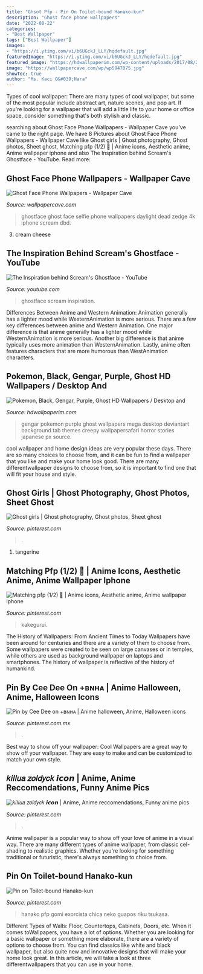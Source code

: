 ```yaml
---
title: "Ghsot Pfp - Pin On Toilet-bound Hanako-kun"
description: "Ghost face phone wallpapers"
date: "2022-08-22"
categories:
- "Best Wallpaper"
tags: ["Best Wallpaper"]
images:
- "https://i.ytimg.com/vi/b6UGckJ_LLY/hqdefault.jpg"
featuredImage: "https://i.ytimg.com/vi/b6UGckJ_LLY/hqdefault.jpg"
featured_image: "https://hdwallpaperim.com/wp-content/uploads/2017/08/24/112584-Pokemon-black-Gengar-purple-ghost.jpg"
image: "https://wallpapercave.com/wp/wp5947075.jpg"
ShowToc: true
author: "Ms. Kaci O&#039;Hara"
---
```



Types of cool wallpaper:
There are many types of cool wallpaper, but some of the most popular include abstract art, nature scenes, and pop art. If you're looking for a wallpaper that will add a little life to your home or office space, consider something that's both stylish and classic.

	

		
searching about Ghost Face Phone Wallpapers - Wallpaper Cave you've came to the right page. We have 8 Pictures about Ghost Face Phone Wallpapers - Wallpaper Cave like Ghost girls | Ghost photography, Ghost photos, Sheet ghost, Matching pfp (1/2) 🐬 | Anime icons, Aesthetic anime, Anime wallpaper iphone and also The Inspiration behind Scream&#039;s Ghostface - YouTube. Read more:
		
    
## Ghost Face Phone Wallpapers - Wallpaper Cave

<img loading=lazy src="https://wallpapercave.com/wp/wp5947075.jpg" onerror="this.onerror=null;this.src='https://tse1.mm.bing.net/th?id=OIP.S5Uo2NISQrpvk5-4jiCa7wHaNK&amp;pid=15.1';" alt="Ghost Face Phone Wallpapers - Wallpaper Cave">

_Source: wallpapercave.com_

>ghostface ghost face selfie phone wallpapers daylight dead zedge 4k iphone scream dbd. 

	

3. cream cheese 

    
## The Inspiration Behind Scream&#039;s Ghostface - YouTube

<img loading=lazy src="https://i.ytimg.com/vi/b6UGckJ_LLY/hqdefault.jpg" onerror="this.onerror=null;this.src='https://tse1.mm.bing.net/th?id=OIP.qsc5AR6uHxFX33_lojpIGQHaFj&amp;pid=15.1';" alt="The Inspiration behind Scream&#039;s Ghostface - YouTube">

_Source: youtube.com_

>ghostface scream inspiration. 

	

Differences Between Anime and Western Animation: Animation generally has a lighter mood while WesternAnimation is more serious.
There are a few key differences between anime and Western Animation. One major difference is that anime generally has a lighter mood while WesternAnimation is more serious. Another big difference is that anime typically uses more animation than WesternAnimation. Lastly, anime often features characters that are more humorous than WestAnimation characters.

    
## Pokemon, Black, Gengar, Purple, Ghost HD Wallpapers / Desktop And

<img loading=lazy src="https://hdwallpaperim.com/wp-content/uploads/2017/08/24/112584-Pokemon-black-Gengar-purple-ghost.jpg" onerror="this.onerror=null;this.src='https://tse2.mm.bing.net/th?id=OIP.EWO4HDaLNwAW9r82_emnrgHaEo&amp;pid=15.1';" alt="Pokemon, Black, Gengar, Purple, Ghost HD Wallpapers / Desktop and">

_Source: hdwallpaperim.com_

>gengar pokemon purple ghost wallpapers mega desktop deviantart background tab themes creepy wallpapersafari horror stories japanese px source. 

	

cool wallpaper and home design ideas are very popular these days. There are so many choices to choose from, and it can be fun to find a wallpaper that you like and make your home look good. There are many differentwallpaper designs to choose from, so it is important to find one that will fit your house and style.

    
## Ghost Girls | Ghost Photography, Ghost Photos, Sheet Ghost

<img loading=lazy src="https://i.pinimg.com/736x/6f/e0/74/6fe074aeb8b65d1a40144eb58a645ed8.jpg" onerror="this.onerror=null;this.src='https://tse3.mm.bing.net/th?id=OIP.ngg2mGQfKBVlkHBEAiVdkgHaH8&amp;pid=15.1';" alt="Ghost girls | Ghost photography, Ghost photos, Sheet ghost">

_Source: pinterest.com_

>. 

	

1. tangerine 

    
## Matching Pfp (1/2) 🐬 | Anime Icons, Aesthetic Anime, Anime Wallpaper Iphone

<img loading=lazy src="https://i.pinimg.com/736x/5b/f6/2f/5bf62ffddb8baee1214fa9213dd3b7ad.jpg" onerror="this.onerror=null;this.src='https://tse2.mm.bing.net/th?id=OIP.ipzkgOU4TdI8NxUiBnQ_ogHaHa&amp;pid=15.1';" alt="Matching pfp (1/2) 🐬 | Anime icons, Aesthetic anime, Anime wallpaper iphone">

_Source: pinterest.com_

>kakegurui. 

	

The History of Wallpapers: From Ancient Times to Today
Wallpapers have been around for centuries and there are a variety of them to choose from. Some wallpapers were created to be seen on large canvases or in temples, while others are used as background wallpaper on laptops and smartphones. The history of wallpaper is reflective of the history of humankind.

    
## Pin By Cee Dee On +ʙɴʜᴀ | Anime Halloween, Anime, Halloween Icons

<img loading=lazy src="https://i.pinimg.com/736x/b3/cb/60/b3cb60c05bc97aa8974d80e9ebf2f34f.jpg" onerror="this.onerror=null;this.src='https://tse4.mm.bing.net/th?id=OIP.YA1etV30o5_AvUR_Bn0rgAHaHa&amp;pid=15.1';" alt="Pin by Cee Dee on +ʙɴʜᴀ | Anime halloween, Anime, Halloween icons">

_Source: pinterest.com.mx_

>. 

	

Best way to show off your wallpaper:
Cool Wallpapers are a great way to show off your wallpaper. They are easy to make and can be customized to match your own style.

    
## 𝑘𝑖𝑙𝑙𝑢𝑎 𝑧𝑜𝑙𝑑𝑦𝑐𝑘 𝙞𝙘𝙤𝙣 | Anime, Anime Reccomendations, Funny Anime Pics

<img loading=lazy src="https://i.pinimg.com/736x/32/74/a8/3274a8e821090a5bca9bc9458e1fc56c.jpg" onerror="this.onerror=null;this.src='https://tse2.mm.bing.net/th?id=OIP.bWz-ZO145UzsdHpWXwQhWAHaHa&amp;pid=15.1';" alt="𝑘𝑖𝑙𝑙𝑢𝑎 𝑧𝑜𝑙𝑑𝑦𝑐𝑘 𝙞𝙘𝙤𝙣 | Anime, Anime reccomendations, Funny anime pics">

_Source: pinterest.com_

>. 

	

Anime wallpaper is a popular way to show off your love of anime in a visual way. There are many different types of anime wallpaper, from classic cel-shading to realistic graphics. Whether you're looking for something traditional or futuristic, there's always something to choice from.

    
## Pin On Toilet-bound Hanako-kun

<img loading=lazy src="https://i.pinimg.com/736x/3c/04/c2/3c04c2b68813471d2b47c6df750fef8c.jpg" onerror="this.onerror=null;this.src='https://tse4.mm.bing.net/th?id=OIP.dqpFvpWvYw4ItxNRAOMy0gHaKd&amp;pid=15.1';" alt="Pin on Toilet-bound Hanako-kun">

_Source: pinterest.com_

>hanako pfp gomi exorcista chica neko guapos riku tsukasa. 

	

Different Types of Walls: Floor, Countertops, Cabinets, Doors, etc.
When it comes toWallpapers, you have a lot of options. Whether you are looking for a basic wallpaper or something more elaborate, there are a variety of options to choose from. You can find classics like white and black wallpaper, but also quite new and innovative designs that will make your home look great. In this article, we will take a look at three differentwallpapers that you can use in your home.

